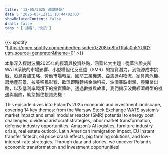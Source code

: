 ```yaml
---
title: '12/05/2025 瑞閣快訊'
date : '2025-05-12T11:10:44+02:00'
showRelatedContent: false
draft: false
tags : ['播客','快訊']
---
```

{{< spotify "https://open.spotify.com/embed/episode/0z208ko8foTRaIa0n5YUlQ?utm_source=generator&theme=0" >}}

本集深入探討波蘭2025年的經濟與投資熱點，涵蓋14大主題：從華沙證交所WATS系統的市場影響、小型模組化反應爐（SMR）的投資潛力，到能源成本挑戰、股息貴族策略、勞動市場轉型、國防工業機遇、亞馬遜AI物流、家具業危機、房地產前景、拉美移民影響、歐盟即時轉帳金融科技、油價暴跌衝擊、養豬業出路，以及低利率環境下的投資策略。透過數據與故事，我們揭示波蘭經濟轉型的機遇與風險，助您抓住投資先機！


This episode dives into Poland’s 2025 economic and investment landscape, covering 14 key themes: from the Warsaw Stock Exchange WATS system’s market impact and small modular reactor (SMR) potential to energy cost challenges, dividend aristocrat strategies, labor market transformation, defense industry opportunities, Amazon’s AI logistics, furniture industry crisis, real estate outlook, Latin American immigration impact, EU instant transfer fintech, oil price crash effects, pig farming solutions, and low-interest-rate strategies. Through data and stories, we uncover Poland’s economic transformation and investment opportunities!